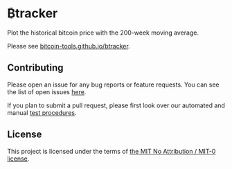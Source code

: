 # ₿tracker

Plot the historical bitcoin price with the 200-week moving average.

Please see [bitcoin-tools.github.io/btracker](https://bitcoin-tools.github.io/btracker/).

## Contributing

Please open an issue for any bug reports or feature requests. You can see the list of open issues [here](https://github.com/bitcoin-tools/nodebuilder/issues).

If you plan to submit a pull request, please first look over our automated and manual [test procedures](test/TEST.md).

## License

This project is licensed under the terms of [the MIT No Attribution / MIT-0 license](./LICENSE).
